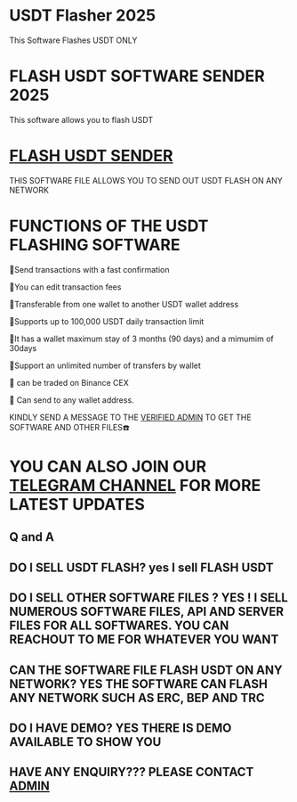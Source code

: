 # USDT Flasher 2025
This Software Flashes USDT ONLY

# FLASH USDT SOFTWARE SENDER 2025
This software allows you to flash USDT 

# [FLASH USDT SENDER](https://t.me/coathox)
THIS SOFTWARE FILE ALLOWS YOU TO SEND OUT USDT FLASH ON ANY NETWORK


# FUNCTIONS OF THE USDT FLASHING SOFTWARE

📌Send transactions with a fast confirmation

📌You can edit transaction fees

📌Transferable from one wallet to another USDT wallet address

📌Supports up to 100,000 USDT daily transaction limit

📌It has a wallet maximum stay of 3 months (90 days) and a mimumim of 30days

📌Support an unlimited number of transfers by wallet

📌 can be traded on Binance CEX

📌 Can send to any wallet address.


KINDLY SEND A MESSAGE TO THE [VERIFIED ADMIN](https://t.me/coathox) TO GET THE SOFTWARE AND OTHER FILES☎️


# YOU CAN ALSO JOIN OUR [TELEGRAM CHANNEL](https://t.me/bitcoin_flashing) FOR MORE LATEST UPDATES



## Q and A

## DO I SELL USDT FLASH? yes I sell FLASH USDT

## DO I SELL OTHER SOFTWARE FILES ? YES ! I SELL NUMEROUS SOFTWARE FILES, API AND SERVER FILES FOR ALL SOFTWARES. YOU CAN REACHOUT TO ME FOR WHATEVER YOU WANT 

## CAN THE SOFTWARE FILE FLASH USDT ON ANY NETWORK? YES THE SOFTWARE CAN FLASH ANY NETWORK SUCH AS ERC, BEP AND TRC

## DO I HAVE DEMO? YES THERE IS DEMO AVAILABLE TO SHOW YOU

## HAVE ANY ENQUIRY??? PLEASE CONTACT [ADMIN](https://t.me/coathox)
